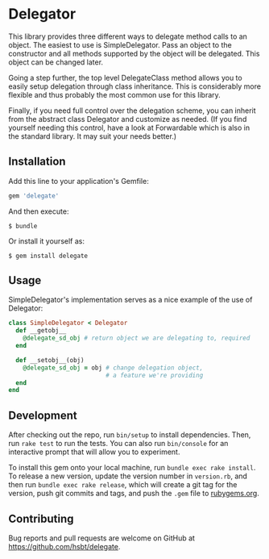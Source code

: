 # Delegator

This library provides three different ways to delegate method calls to an
object.  The easiest to use is SimpleDelegator.  Pass an object to the
constructor and all methods supported by the object will be delegated.  This
object can be changed later.

Going a step further, the top level DelegateClass method allows you to easily
setup delegation through class inheritance.  This is considerably more
flexible and thus probably the most common use for this library.

Finally, if you need full control over the delegation scheme, you can inherit
from the abstract class Delegator and customize as needed.  (If you find
yourself needing this control, have a look at Forwardable which is also in
the standard library.  It may suit your needs better.)

## Installation

Add this line to your application's Gemfile:

```ruby
gem 'delegate'
```

And then execute:

    $ bundle

Or install it yourself as:

    $ gem install delegate

## Usage

SimpleDelegator's implementation serves as a nice example of the use of
Delegator:

```ruby
class SimpleDelegator < Delegator
  def __getobj__
    @delegate_sd_obj # return object we are delegating to, required
  end

  def __setobj__(obj)
    @delegate_sd_obj = obj # change delegation object,
                           # a feature we're providing
  end
end
```

## Development

After checking out the repo, run `bin/setup` to install dependencies. Then, run `rake test` to run the tests. You can also run `bin/console` for an interactive prompt that will allow you to experiment.

To install this gem onto your local machine, run `bundle exec rake install`. To release a new version, update the version number in `version.rb`, and then run `bundle exec rake release`, which will create a git tag for the version, push git commits and tags, and push the `.gem` file to [rubygems.org](https://rubygems.org).

## Contributing

Bug reports and pull requests are welcome on GitHub at https://github.com/hsbt/delegate.
